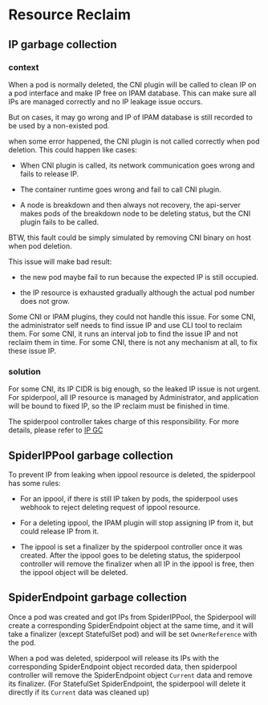 # Resource Reclaim

## IP garbage collection

### context

When a pod is normally deleted, the CNI plugin will be called to clean IP on a pod interface and make IP free on IPAM database.
This can make sure all IPs are managed correctly and no IP leakage issue occurs.

But on cases, it may go wrong and IP of IPAM database is still recorded to be used by a non-existed pod.

when some error happened, the CNI plugin is not called correctly when pod deletion. This could happen like cases:

* When CNI plugin is called, its network communication goes wrong and fails to release IP.

* The container runtime goes wrong and fail to call CNI plugin.

* A node is breakdown and then always not recovery, the api-server makes pods of the breakdown node to be deleting status, but the CNI plugin fails to be called.

BTW, this fault could be simply simulated by removing CNI binary on host when pod deletion.

This issue will make bad result:

* the new pod maybe fail to run because the expected IP is still occupied.

* the IP resource is exhausted gradually although the actual pod number does not grow.

Some CNI or IPAM plugins, they could not handle this issue. For some CNI, the administrator self needs to find issue IP and use CLI tool to reclaim them.
For some CNI, it runs an interval job to find the issue IP and not reclaim them in time. For some CNI, there is not any mechanism at all, to fix these issue IP.

### solution

For some CNI, its IP CIDR is big enough, so the leaked IP issue is not urgent.
For spiderpool, all IP resource is managed by Administrator, and application will be bound to fixed IP, so the IP reclaim must be finished in time.

The spiderpool controller takes charge of this responsibility. For more details, please refer to [IP GC](https://github.com/spidernet-io/spiderpool/blob/main/pkg/gcmanager/README.md)

## SpiderIPPool garbage collection

To prevent IP from leaking when ippool resource is deleted, the spiderpool has some rules:

* For an ippool, if there is still IP taken by pods, the spiderpool uses webhook to reject deleting request of ippool resource.

* For a deleting ippool, the IPAM plugin will stop assigning IP from it, but could release IP from it.

* The ippool is set a finalizer by the spiderpool controller once it was created. After the ippool goes to be deleting status,
the spiderpool controller will remove the finalizer when all IP in the ippool is free, then the ippool object will be deleted.

## SpiderEndpoint garbage collection

Once a pod was created and got IPs from SpiderIPPool, the Spiderpool will create a corresponding SpiderEndpoint object at the same time,
and it will take a finalizer (except StatefulSet pod) and will be set `OwnerReference` with the pod.

When a pod was deleted, spiderpool will release its IPs with the corresponding SpiderEndpoint object recorded data,
then spiderpool controller will remove the SpiderEndpoint object `Current` data and remove its finalizer.
(For StatefulSet SpiderEndpoint, the spiderpool will delete it directly if its `Current` data was cleaned up)
